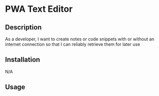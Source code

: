 # PWA Text Editor

## Description

As a developer, I want to create notes or code snippets with or without an internet connection so that I can reliably retrieve them for later use

## Installation

N/A

## Usage
